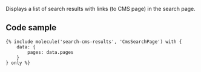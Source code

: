 Displays a list of search results with links (to CMS page) in the search page.

## Code sample

```
{% include molecule('search-cms-results', 'CmsSearchPage') with {
    data: {
        pages: data.pages
    }
} only %}
```

